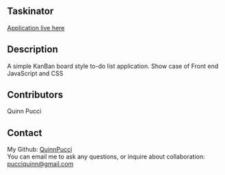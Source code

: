 ## Taskinator

  [Application live here](https://quinnpucci.github.io/taskinator/)

  ## Description
  A simple KanBan board style to-do list application. 
  Show case of Front end JavaScript and CSS 

  ## Contributors
  Quinn Pucci
  
  ## Contact
  My Github: [QuinnPucci](https://github.com/QuinnPucci)
  </br>
  You can email me to ask any questions, or inquire about collaboration: pucciquinn@gmail.com
